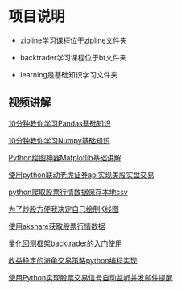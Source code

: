 # 项目说明

- zipline学习课程位于zipline文件夹

- backtrader学习课程位于bt文件夹

- learning是基础知识学习文件夹



## 视频讲解

[10分钟教你学习Pandas基础知识](https://youtu.be/hDSzIhcxKGo?si=gxkMaNTsBb3DVhFq)

[10分钟教你学习Numpy基础知识](https://youtu.be/tKpVJQpiDbo?si=gFECDlpEXC0XaSrD)

[Python绘图神器Matplotlib基础讲解](https://youtu.be/wFzD-ICJGKQ?si=WbGGo_Zd32GQabzV)

[使用python联动老虎证券api实现美股实盘交易](https://youtu.be/aRzwrZ_c7bc?si=eCLbyf8iQPt7zFyc)

[python爬取股票行情数据保存本地csv](https://youtu.be/j42y_--BWWg?si=cGYo0DkJjSHWWOu7)

[为了炒股方便我决定自己绘制K线图](https://youtu.be/8c-cUbAyypM?si=Sd4PToZOe2S4n2tp)

[使用akshare获取股票行情数据](https://youtu.be/ORsbob4m0rM?si=qLBAr24JMIxuAKiQ)

[量化回测框架backtrader的入门使用](https://youtu.be/WVRswUZYJDc?si=Zvti-267EP4lIqjq)

[收益稳定的海龟交易策略python编程实现](https://youtu.be/VCYQoZCVG5s?si=uwfpZjiyU_Vij4Ux)

[使用Python实现股票交易信号自动监听并发邮件提醒](https://www.youtube.com/watch?v=iJvENM8znN8)


